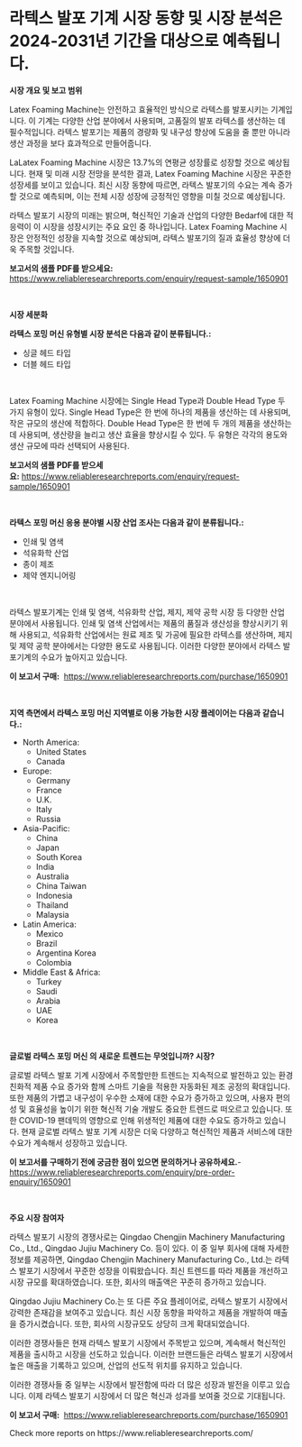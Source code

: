<p><h1>라텍스 발포 기계 시장 동향 및 시장 분석은 2024-2031년 기간을 대상으로 예측됩니다.</h1></p><p><strong>시장 개요 및 보고 범위</strong></p>
<p><p>Latex Foaming Machine는 안전하고 효율적인 방식으로 라텍스를 발포시키는 기계입니다. 이 기계는 다양한 산업 분야에서 사용되며, 고품질의 발포 라텍스를 생산하는 데 필수적입니다. 라텍스 발포기는 제품의 경량화 및 내구성 향상에 도움을 줄 뿐만 아니라 생산 과정을 보다 효과적으로 만들어줍니다.</p><p>LaLatex Foaming Machine 시장은 13.7%의 연평균 성장률로 성장할 것으로 예상됩니다. 현재 및 미래 시장 전망을 분석한 결과, Latex Foaming Machine 시장은 꾸준한 성장세를 보이고 있습니다. 최신 시장 동향에 따르면, 라텍스 발포기의 수요는 계속 증가할 것으로 예측되며, 이는 전체 시장 성장에 긍정적인 영향을 미칠 것으로 예상됩니다.</p><p>라텍스 발포기 시장의 미래는 밝으며, 혁신적인 기술과 산업의 다양한 Bedarf에 대한 적응력이 이 시장을 성장시키는 주요 요인 중 하나입니다. Latex Foaming Machine 시장은 안정적인 성장을 지속할 것으로 예상되며, 라텍스 발포기의 질과 효율성 향상에 더욱 주목할 것입니다.</p></p>
<p><strong>보고서의 샘플 PDF를 받으세요:</strong> <a href="https://www.reliableresearchreports.com/enquiry/request-sample/1650901">https://www.reliableresearchreports.com/enquiry/request-sample/1650901</a></p>
<p>&nbsp;</p>
<p><strong>시장 세분화</strong></p>
<p><strong>라텍스 포밍 머신 유형별 시장 분석은 다음과 같이 분류됩니다.:</strong></p>
<p><ul><li>싱글 헤드 타입</li><li>더블 헤드 타입</li></ul></p>
<p>&nbsp;</p>
<p><p>Latex Foaming Machine 시장에는 Single Head Type과 Double Head Type 두 가지 유형이 있다. Single Head Type은 한 번에 하나의 제품을 생산하는 데 사용되며, 작은 규모의 생산에 적합하다. Double Head Type은 한 번에 두 개의 제품을 생산하는 데 사용되며, 생산량을 늘리고 생산 효율을 향상시킬 수 있다. 두 유형은 각각의 용도와 생산 규모에 따라 선택되어 사용된다.</p></p>
<p><strong>보고서의 샘플 PDF를 받으세요:</strong>&nbsp;<a href="https://www.reliableresearchreports.com/enquiry/request-sample/1650901">https://www.reliableresearchreports.com/enquiry/request-sample/1650901</a></p>
<p>&nbsp;</p>
<p><strong> 라텍스 포밍 머신 응용 분야별 시장 산업 조사는 다음과 같이 분류됩니다.:</strong></p>
<p><ul><li>인쇄 및 염색</li><li>석유화학 산업</li><li>종이 제조</li><li>제약 엔지니어링</li></ul></p>
<p>&nbsp;</p>
<p><p>라텍스 발포기계는 인쇄 및 염색, 석유화학 산업, 제지, 제약 공학 시장 등 다양한 산업 분야에서 사용됩니다. 인쇄 및 염색 산업에서는 제품의 품질과 생산성을 향상시키기 위해 사용되고, 석유화학 산업에서는 원료 제조 및 가공에 필요한 라텍스를 생산하며, 제지 및 제약 공학 분야에서는 다양한 용도로 사용됩니다. 이러한 다양한 분야에서 라텍스 발포기계의 수요가 높아지고 있습니다.</p></p>
<p><strong>이 보고서 구매:</strong>&nbsp; <a href="https://www.reliableresearchreports.com/purchase/1650901">https://www.reliableresearchreports.com/purchase/1650901</a></p>
<p>&nbsp;</p>
<p><strong>지역 측면에서 라텍스 포밍 머신 지역별로 이용 가능한 시장 플레이어는 다음과 같습니다.:</strong></p>
<p><ul>
    <li>
        North America:
        <ul>
            <li>United States</li>
            <li>Canada</li>
        </ul>
    </li>
    <li>
        Europe:
        <ul>
            <li>Germany</li>
            <li>France</li>
            <li>U.K.</li>
            <li>Italy</li>
            <li>Russia</li>
        </ul>
    </li>
    <li>
        Asia-Pacific:
        <ul>
            <li>China</li>
            <li>Japan</li>
            <li>South Korea</li>
            <li>India</li>
            <li>Australia</li>
            <li>China Taiwan</li>
            <li>Indonesia</li>
            <li>Thailand</li>
            <li>Malaysia</li>
        </ul>
    </li>
    <li>
        Latin America:
        <ul>
            <li>Mexico</li>
            <li>Brazil</li>
            <li>Argentina Korea</li>
            <li>Colombia</li>
        </ul>
    </li>
    <li>
        Middle East & Africa:
        <ul>
            <li>Turkey</li>
            <li>Saudi</li>
            <li>Arabia</li>
            <li>UAE</li>
            <li>Korea</li>
        </ul>
    </li>
    </ul></p>
<p>&nbsp;</p>
<p><strong>글로벌 라텍스 포밍 머신 의 새로운 트렌드는 무엇입니까? 시장?</strong></p>
<p><p>글로벌 라텍스 발포 기계 시장에서 주목할만한 트렌드는 지속적으로 발전하고 있는 환경 친화적 제품 수요 증가와 함께 스마트 기술을 적용한 자동화된 제조 공정의 확대입니다. 또한 제품의 가볍고 내구성이 우수한 소재에 대한 수요가 증가하고 있으며, 사용자 편의성 및 효율성을 높이기 위한 혁신적 기술 개발도 중요한 트렌드로 떠오르고 있습니다. 또한 COVID-19 팬데믹의 영향으로 인해 위생적인 제품에 대한 수요도 증가하고 있습니다. 현재 글로벌 라텍스 발포 기계 시장은 더욱 다양하고 혁신적인 제품과 서비스에 대한 수요가 계속해서 성장하고 있습니다.</p></p>
<p><strong>이 보고서를 구매하기 전에 궁금한 점이 있으면 문의하거나 공유하세요.</strong>- <a href="https://www.reliableresearchreports.com/enquiry/pre-order-enquiry/1650901">https://www.reliableresearchreports.com/enquiry/pre-order-enquiry/1650901</a></p>
<p>&nbsp;</p>
<p><strong>주요 시장 참여자</strong></p>
<p><p>라텍스 발포기 시장의 경쟁사로는 Qingdao Chengjin Machinery Manufacturing Co., Ltd., Qingdao Jujiu Machinery Co. 등이 있다. 이 중 일부 회사에 대해 자세한 정보를 제공하면, Qingdao Chengjin Machinery Manufacturing Co., Ltd.는 라텍스 발포기 시장에서 꾸준한 성장을 이뤄왔습니다. 최신 트렌드를 따라 제품을 개선하고 시장 규모를 확대하였습니다. 또한, 회사의 매출액은 꾸준히 증가하고 있습니다.</p><p>Qingdao Jujiu Machinery Co.는 또 다른 주요 플레이어로, 라텍스 발포기 시장에서 강력한 존재감을 보여주고 있습니다. 최신 시장 동향을 파악하고 제품을 개발하여 매출을 증가시켰습니다. 또한, 회사의 시장규모도 상당히 크게 확대되었습니다.</p><p>이러한 경쟁사들은 현재 라텍스 발포기 시장에서 주목받고 있으며, 계속해서 혁신적인 제품을 출시하고 시장을 선도하고 있습니다. 이러한 브랜드들은 라텍스 발포기 시장에서 높은 매출을 기록하고 있으며, 산업의 선도적 위치를 유지하고 있습니다.</p><p>이러한 경쟁사들 중 일부는 시장에서 발전함에 따라 더 많은 성장과 발전을 이루고 있습니다. 이제 라텍스 발포기 시장에서 더 많은 혁신과 성과를 보여줄 것으로 기대됩니다.</p></p>
<p><strong>이 보고서 구매:</strong>&nbsp;&nbsp;<a href="https://www.reliableresearchreports.com/purchase/1650901">https://www.reliableresearchreports.com/purchase/1650901</a></p>
<p>Check more reports on https://www.reliableresearchreports.com/</p>
